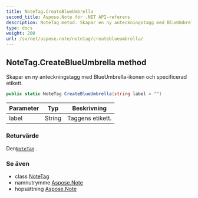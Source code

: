 ```yaml
---
title: NoteTag.CreateBlueUmbrella
second_title: Aspose.Note för .NET API-referens
description: NoteTag metod. Skapar en ny anteckningstagg med BlueUmbrellaikonen och specificerad etikett.
type: docs
weight: 200
url: /sv/net/aspose.note/notetag/createblueumbrella/
---
```

## NoteTag.CreateBlueUmbrella method

Skapar en ny anteckningstagg med BlueUmbrella-ikonen och specificerad etikett.

```csharp
public static NoteTag CreateBlueUmbrella(string label = "")
```

| Parameter | Typ | Beskrivning |
| --- | --- | --- |
| label | String | Taggens etikett. |

### Returvärde

Den[`NoteTag`](../) .

### Se även

* class [NoteTag](../)
* namnutrymme [Aspose.Note](../../notetag/)
* hopsättning [Aspose.Note](../../../)


